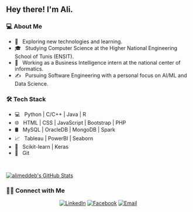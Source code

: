 <h2> Hey there! I'm Ali.</h2>

<h3> 💻 About Me </h3>

- 🤔 &nbsp; Exploring new technologies and learning.
- 🎓 &nbsp; Studying Computer Science at the Higher National Engineering School of Tunis (ENSIT).
- 💼 &nbsp; Working as a Business Intelligence intern at the national center of informatics.
- ✍️ &nbsp; Pursuing Software Engineering with a personal focus on AI/ML and Data Science.

<h3> 🛠 Tech Stack </h3>

- 💻 &nbsp; Python | C/C++ | Java | R 
- 🌐 &nbsp; HTML | CSS | JavaScript | Bootstrap | PHP
- 🛢 &nbsp; MySQL | OracleDB | MongoDB | Spark
- 📈 &nbsp; Tableau | PowerBI | Seaborn 
- 🤖 &nbsp; Scikit-learn | Keras 
- 🔧 &nbsp; Git 

<br/>

[![alimeddeb's GitHub Stats](https://github-readme-stats.vercel.app/api?username=alimeddeb&show_icons=true)](https://github.com/alimeddeb)

<h3> 🤝🏻 Connect with Me </h3>

<p align="center">
<a href="https://www.linkedin.com/in/ali-meddeb/"><img alt="LinkedIn" src="https://img.shields.io/badge/LinkedIn-Ali%20Meddeb-blue?style=flat-square&logo=linkedin"></a>
<a href="https://www.facebook.com/aloulou.meddeb/"><img alt="Facebook" src="https://img.shields.io/badge/Facebook-Ali%20Meddeb-blue?style=flat-square&logo=instagram"></a>
<a href="mailto:ali.meddeb@outlook.com"><img alt="Email" src="https://img.shields.io/badge/Email-ali.meddeb@outlook.com-blue?style=flat-square&logo=gmail"></a>
</p>
